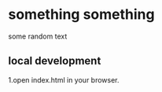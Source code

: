 # something something

some random  text

## local development 

1.open index.html in your browser.

